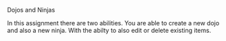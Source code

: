 Dojos and Ninjas

In this assignment there are two abilities. You are able to create a new dojo and also a new ninja. With the abilty to also edit or delete existing items.